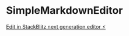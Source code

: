 # SimpleMarkdownEditor

[Edit in StackBlitz next generation editor ⚡️](https://stackblitz.com/~/github.com/kouichinagata/SimpleMarkdownEditor)